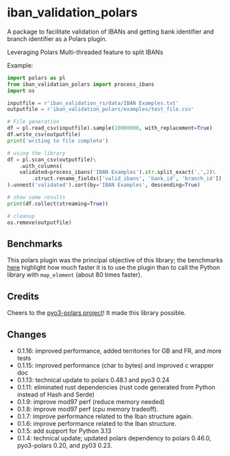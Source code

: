 # iban_validation_polars
A package to facilitate validation of IBANs and getting bank identifier and branch identifier as a Polars plugin.

Leveraging Polars Multi-threaded feature to split IBANs

Example:
```python
import polars as pl
from iban_validation_polars import process_ibans
import os

inputfile = r'iban_validation_rs/data/IBAN Examples.txt'
outputfile = r'iban_validation_polars/examples/test_file.csv'

# File generation 
df = pl.read_csv(inputfile).sample(10000000, with_replacement=True)
df.write_csv(outputfile)
print('writing to file complete')

# using the library
df = pl.scan_csv(outputfile)\
    .with_columns(
    validated=process_ibans('IBAN Examples').str.split_exact(',',2)\
        .struct.rename_fields(['valid_ibans', 'bank_id', 'branch_id'])
).unnest('validated').sort(by='IBAN Examples', descending=True)

# show some results
print(df.collect(streaming=True))

# cleanup
os.remove(outputfile)
```

## Benchmarks
This polars plugin was the principal objective of this library; the benchmarks [here](../iban_validation_bench_py/README.md) highlight how much faster it is to use the plugin than to call the Python library with ```map_element``` (about 80 times faster).

## Credits
Cheers to the [pyo3-polars project](https://github.com/pola-rs/pyo3-polars)! It made this library possible.

## Changes
 - 0.1.16: improved performance, added territories for GB and FR, and more tests
 - 0.1.15: improved performance (char to bytes) and improved c wrapper doc
 - 0.1.13: technical update to polars 0.48.1 and pyo3 0.24
 - 0.1.11: eliminated rust dependencies (rust code generated from Python instead of Hash and Serde)
 - 0.1.9: improve mod97 perf (reduce memory needed)
 - 0.1.8: improve mod97 perf (cpu memory tradeoff).
 - 0.1.7: improve performance related to the Iban structure again.
 - 0.1.6: improve performance related to the Iban structure.
 - 0.1.5: add support for Python 3.13
 - 0.1.4: technical update; updated polars dependency to polars 0.46.0, pyo3-polars 0.20, and py03 0.23.
